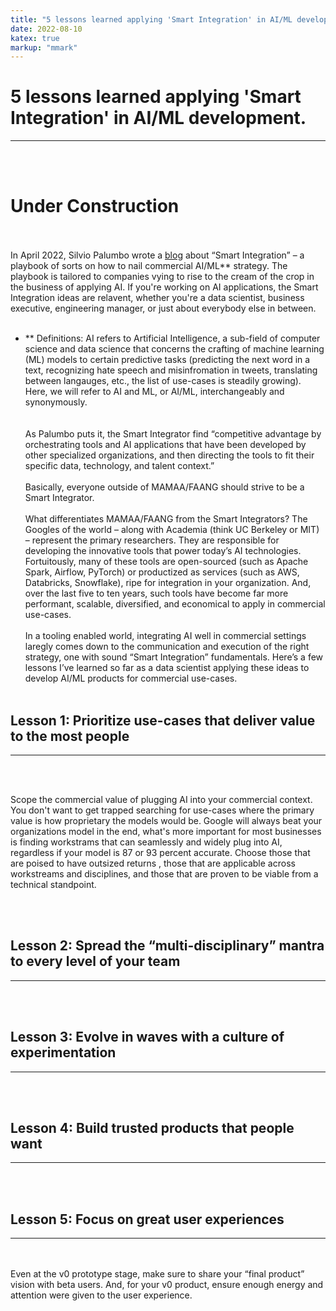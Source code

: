 ```yaml
---
title: "5 lessons learned applying 'Smart Integration' in AI/ML development."
date: 2022-08-10
katex: true
markup: "mmark"
---
```


# 5 lessons learned applying 'Smart Integration' in AI/ML development.
---
<br><br>
# **Under Construction**
<br><br>
In April 2022, Silvio Palumbo wrote a <a target="_blank" rel="noopener noreferrer" href="https://medium.com/bcggamma/smart-integration-four-levels-of-ai-maturity-and-why-its-ok-to-be-at-level-3-2af0c94c9614">blog</a> about “Smart Integration” – a playbook of sorts on how to nail commercial AI/ML** strategy. The playbook is tailored to companies vying to rise to the cream of the crop in the business of applying AI. If you're working on AI applications, the Smart Integration ideas are relavent, whether you're a data scientist, business executive, engineering manager, or just about everybody else in between.
<br><br>
* ** Definitions: AI refers to Artificial Intelligence, a sub-field of computer science and data science that concerns the crafting of machine learning (ML) models to certain predictive tasks (predicting the next word in a text, recognizing hate speech and misinfromation in tweets, translating between langauges, etc., the list of use-cases is steadily growing). Here, we will refer to AI and ML, or AI/ML, interchangeably and synonymously.  
<br><br>
As Palumbo puts it, the Smart Integrator find “competitive advantage by orchestrating tools and AI applications that have been developed by other specialized organizations, and then directing the tools to fit their specific data, technology, and talent context.” 
<br><br>
Basically, everyone outside of MAMAA/FAANG should strive to be a Smart Integrator.
<br><br>
What differentiates MAMAA/FAANG from the Smart Integrators? The Googles of the world – along with Academia (think UC Berkeley or MIT) – represent the primary researchers. They are responsible for developing the innovative tools that power today’s AI technologies. Fortuitously, many of these tools are open-sourced (such as Apache Spark, Airflow, PyTorch) or productized as services (such as AWS, Databricks, Snowflake), ripe for integration in your organization. And, over the last five to ten years, such tools have become far more performant, scalable, diversified, and economical to apply in commercial use-cases. 
<br><br>
In a tooling enabled world, integrating AI well in commercial settings laregly comes down to the communication and execution of the right strategy, one with sound “Smart Integration” fundamentals. Here’s a few lessons I’ve learned so far as a data scientist applying these ideas to develop AI/ML products for commercial use-cases. 
<br><br>

## Lesson 1: Prioritize use-cases that deliver value to the most people

---
<br><br>

Scope the commercial value of plugging AI into your commercial context. You don't want to get trapped searching for use-cases where the primary value is  how proprietary the models would be. Google will always beat your organizations model in the end, what's more important for most businesses is finding workstrams that can seamlessly and widely plug into AI, regardless if your model is 87 or 93 percent accurate. Choose those that are poised to have outsized returns , those that are applicable across workstreams and disciplines, and those that are proven to be viable from a technical standpoint.

<br><br>
## Lesson 2: Spread the “multi-disciplinary” mantra to every level of your team
---
<br><br>
## Lesson 3: Evolve in waves with a culture of experimentation
---
<br><br>
## Lesson 4: Build trusted products that people want
---
<br><br>
## Lesson 5: Focus on great user experiences
---
<br><br>
Even at the v0 prototype stage, make sure to share your “final product” vision with beta users. And, for your v0 product, ensure enough energy and attention were given to the user experience.
<br><br>
